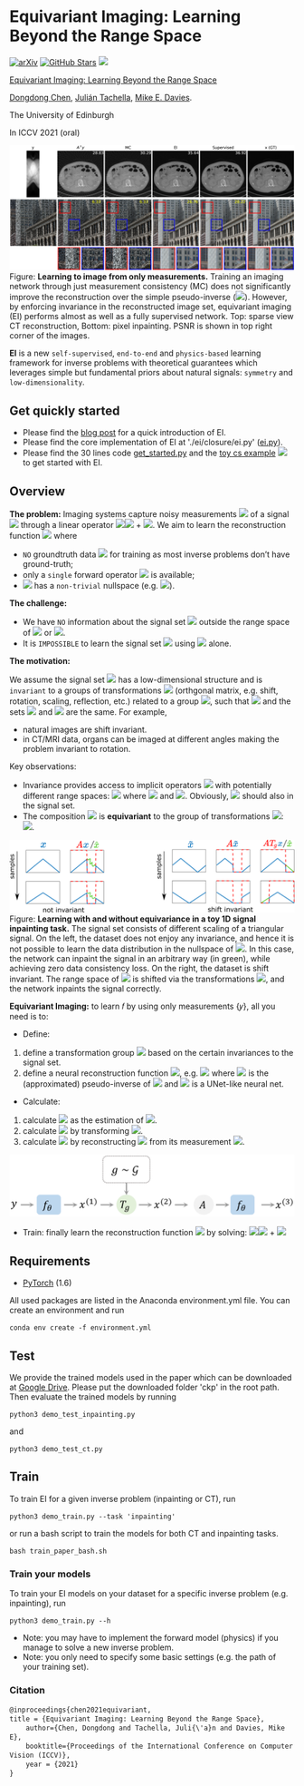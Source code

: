 # Equivariant Imaging: Learning Beyond the Range Space

[![arXiv](https://img.shields.io/badge/arXiv-Paper-<COLOR>.svg)](https://arxiv.org/abs/2103.14756)
[![GitHub Stars](https://img.shields.io/github/stars/edongdongchen/EI?style=social)](https://github.com/edongdongchen/EI)
[![](https://colab.research.google.com/assets/colab-badge.svg)](https://colab.research.google.com/github/edongdongchen/EI/blob/main/ei_demo_cs_usps.ipynb)

[Equivariant Imaging: Learning Beyond the Range Space](https://openaccess.thecvf.com/content/ICCV2021/papers/Chen_Equivariant_Imaging_Learning_Beyond_the_Range_Space_ICCV_2021_paper.pdf)

[Dongdong Chen](https://dongdongchen.com), [Julián Tachella](https://tachella.github.io/), [Mike E. Davies](https://www.research.ed.ac.uk/en/persons/michael-davies).

The University of Edinburgh

In ICCV 2021 (oral)


![flexible](https://github.com/edongdongchen/EI/blob/main/images/ct.png)
![flexible](https://github.com/edongdongchen/EI/blob/main/images/ipt.png)
Figure: **Learning to image from only measurements.** Training an imaging network through just measurement consistency (MC) does not significantly improve the reconstruction over the simple pseudo-inverse (<img src="https://render.githubusercontent.com/render/math?math=A^{\dagger}y">). However, by enforcing invariance in the reconstructed image set, equivariant imaging (EI) performs almost as well as a fully supervised network. Top: sparse view CT reconstruction, Bottom: pixel inpainting. PSNR is shown in top right corner of the images.

**EI** is a new `self-supervised`, `end-to-end` and `physics-based` learning framework for inverse problems with theoretical guarantees which leverages simple but fundamental priors about natural signals: `symmetry` and `low-dimensionality`.

## Get quickly started

* Please find the [blog post](https://tachella.github.io/2021/04/16/equivariant-imaging-learning-beyond-the-range-space/) for a quick introduction of EI.
* Please find the core implementation of EI at './ei/closure/ei.py' ([ei.py](https://github.com/edongdongchen/EI/blob/master/ei/closure/ei.py)).
* Please find the 30 lines code [get_started.py](https://github.com/edongdongchen/EI/blob/master/get_started.py) and the [toy cs example](https://github.com/edongdongchen/EI/blob/main/ei_demo_cs_usps.ipynb) [![](https://colab.research.google.com/assets/colab-badge.svg)](https://colab.research.google.com/github/edongdongchen/EI/blob/main/ei_demo_cs_usps.ipynb)
 to get started with EI.

## Overview
**The problem:** Imaging systems capture noisy measurements <img src="https://render.githubusercontent.com/render/math?math=y\in R^m"> of a signal <img src="https://render.githubusercontent.com/render/math?math=x\in R^n"> through a linear operator <img src="https://render.githubusercontent.com/render/math?math=A\in R^{m\times n}: y"><img src="https://render.githubusercontent.com/render/math?math==Ax"> + <img src="https://render.githubusercontent.com/render/math?math=\epsilon">. We aim to learn the reconstruction function <img src="https://render.githubusercontent.com/render/math?math=f(y)=x"> where
- `NO` groundtruth data <img src="https://render.githubusercontent.com/render/math?math={x}"> for training as most inverse problems don’t have ground-truth;
- only a `single` forward operator <img src="https://render.githubusercontent.com/render/math?math=A"> is available;
- <img src="https://render.githubusercontent.com/render/math?math=A"> has a `non-trivial` nullspace (e.g. <img src="https://render.githubusercontent.com/render/math?math=m<n">).

**The challenge:** 
- We have `NO` information about the signal set <img src="https://render.githubusercontent.com/render/math?math=\mathcal{X}"> outside the range space of <img src="https://render.githubusercontent.com/render/math?math=A^{\top}"> or <img src="https://render.githubusercontent.com/render/math?math=A^{\dagger}">.
- It is `IMPOSSIBLE` to learn the signal set <img src="https://render.githubusercontent.com/render/math?math=\mathcal{X}"> using <img src="https://render.githubusercontent.com/render/math?math={y_i}"> alone.

**The motivation:** 

We assume the signal set <img src="https://render.githubusercontent.com/render/math?math=\mathcal{X}"> has a low-dimensional structure and is `invariant` to a groups of transformations <img src="https://render.githubusercontent.com/render/math?math=T_g"> (orthgonal matrix, e.g. shift, rotation, scaling, reflection, etc.) related to a group <img src="https://render.githubusercontent.com/render/math?math=\mathcal{G}">, such that <img src="https://render.githubusercontent.com/render/math?math=T_gx\in \mathcal{X}"> and the sets <img src="https://render.githubusercontent.com/render/math?math=T_g\mathcal{X}">
and <img src="https://render.githubusercontent.com/render/math?math=\mathcal{X}"> are the same. For example,
- natural images are shift invariant.
- in CT/MRI data, organs can be imaged at different angles making the problem invariant to rotation.

Key observations: 

- Invariance provides access to implicit operators <img src="https://render.githubusercontent.com/render/math?math=A_g=AT_g"> with potentially different range spaces: <img src="https://render.githubusercontent.com/render/math?math=Ax=AT_gT_g^{\top}x=A_g\tilde{x}"> where <img src="https://render.githubusercontent.com/render/math?math=A_g=AT_g"> and <img src="https://render.githubusercontent.com/render/math?math=\tilde{x}=T_g^{\top}x">. Obviously, <img src="https://render.githubusercontent.com/render/math?math=\tilde{x}"> should also in the signal set.
- The composition <img src="https://render.githubusercontent.com/render/math?math=f\circ A"> is **equivariant** to the group of transformations <img src="https://render.githubusercontent.com/render/math?math={T_g}">: <img src="https://render.githubusercontent.com/render/math?math=f(AT_g x)=T_g f(Ax)">.

![overview](https://github.com/edongdongchen/EI/blob/main/images/invariance_iccv.png)
Figure: **Learning with and without equivariance in a toy 1D signal inpainting task.** The signal set consists of different scaling of a triangular signal. On the left, the dataset does not enjoy any invariance, and hence it is not possible to learn the data distribution in the nullspace of <img src="https://render.githubusercontent.com/render/math?math=A">. In this case, the network can inpaint the signal in an arbitrary way (in green), while achieving zero data consistency loss. On the right, the dataset is shift invariant. The range space of <img src="https://render.githubusercontent.com/render/math?math=A^{\top}"> is shifted via the transformations <img src="https://render.githubusercontent.com/render/math?math=T_g">, and the network inpaints the signal correctly.

**Equivariant Imaging:** to learn 𝑓 by using only measurements {𝑦}, all you need is to:
- Define:

1. define a transformation group  <img src="https://render.githubusercontent.com/render/math?math={T_g}"> based on the certain invariances to the signal set.
2. define a neural reconstruction function  <img src="https://render.githubusercontent.com/render/math?math=f_\theta: y\rightarrow x">, e.g. <img src="https://render.githubusercontent.com/render/math?math=f_\theta=G_\theta \circ A^{\dagger}"> where <img src="https://render.githubusercontent.com/render/math?math=A^{\dagger}\in R^m\rightarrow R^n"> is the (approximated) pseudo-inverse of <img src="https://render.githubusercontent.com/render/math?math=A"> and <img src="https://render.githubusercontent.com/render/math?math=G_\theta: R^n\rightarrow R^n">  is a UNet-like neural net.

- Calculate:

1. calculate  <img src="https://render.githubusercontent.com/render/math?math=x^{(1)}=f_\theta(y)">  as the estimation of  <img src="https://render.githubusercontent.com/render/math?math=x">.
2. calculate  <img src="https://render.githubusercontent.com/render/math?math=x^{(2)}=T_gx^{(1)}"> by transforming  <img src="https://render.githubusercontent.com/render/math?math=x^{(1)}">.
3. calculate  <img src="https://render.githubusercontent.com/render/math?math=x^{(3)}=f_\theta(Ax^{(2)})"> by reconstructing  <img src="https://render.githubusercontent.com/render/math?math=x^{(2)}">  from its measurement <img src="https://render.githubusercontent.com/render/math?math=Ax^{(2)}">.

![flowchart](https://github.com/edongdongchen/EI/blob/main/images/fig_flowchart.png)

- Train: finally learn the reconstruction function  <img src="https://render.githubusercontent.com/render/math?math=f_\theta">  by solving: <img src="https://render.githubusercontent.com/render/math?math=\arg\min_{\theta}\mathbb{E}_{y,g}"><img src="https://render.githubusercontent.com/render/math?math=\{L(Ax^{(1)}, y)"> + <img src="https://render.githubusercontent.com/render/math?math=\lambda L(x^{(2)}, x^{(3)})\}">


## Requirements

* [PyTorch](https://pytorch.org/) (1.6)

All used packages are listed in the Anaconda environment.yml file. You can create an environment and run
```
conda env create -f environment.yml
```


## Test
We provide the trained models used in the paper which can be downloaded at [Google Drive](https://drive.google.com/drive/folders/1Io0quD-RvoVNkCmE36aQYpoouEAEP5pF?usp=sharing).
Please put the downloaded folder 'ckp' in the root path. Then evaluate the trained models by running
```
python3 demo_test_inpainting.py
```
and
```
python3 demo_test_ct.py
```

## Train

To train EI for a given inverse problem (inpainting or CT), run
```
python3 demo_train.py --task 'inpainting'
```
or run a bash script to train the models for both CT and inpainting tasks.
```
bash train_paper_bash.sh
```

### Train your models
To train your EI models on your dataset for a specific inverse problem (e.g. inpainting), run
```
python3 demo_train.py --h
```
* Note: you may have to implement the forward model (physics) if you manage to solve a new inverse problem.
* Note: you only need to specify some basic settings (e.g. the path of your training set).


### Citation

	@inproceedings{chen2021equivariant,
    title = {Equivariant Imaging: Learning Beyond the Range Space},
		author={Chen, Dongdong and Tachella, Juli{\'a}n and Davies, Mike E},
		booktitle={Proceedings of the International Conference on Computer Vision (ICCV)},
		year = {2021}
	}
